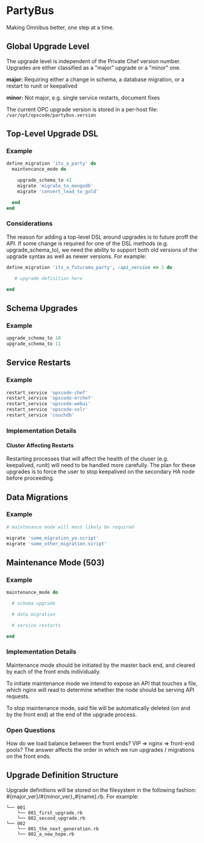 # PartyBus

Making Omnibus better, one step at a time.

## Global Upgrade Level

The upgrade level is independent of the Private Chef version number. Upgrades are either classified as a "major" upgrade or a "minor" one.

**major:** Requiring either a change in schema, a database migration, or a restart to runit or keepalived 

**minor:** Not major, e.g. single service restarts, document fixes

The current OPC upgrade version is stored in a per-host file: `/var/opt/opscode/partybus.version`

## Top-Level Upgrade DSL

### Example

```ruby
define_migration 'its_a_party' do
  maintencance_mode do

    upgrade_schema_to 42
    migrate 'migrate_to_mongodb'
    migrate 'convert_lead_to_gold'

  end
end
```

### Considerations

The reason for adding a top-level DSL around upgrades is to future proff the API. If some change is required for one of the DSL methods (e.g. upgrade_schema_to), we need the ability to support both old versions of the upgrade syntax as well as newer versions. For example:

```ruby
define_migration 'its_a_futurama_party', :api_version => 2 do

   # upgrade definition here

end
```

## Schema Upgrades

### Example

```ruby
upgrade_schema_to 10
upgrade_schema_to 11
```

## Service Restarts

### Example

```ruby
restart_service 'opscode-chef'
restart_service 'opscode-erchef'
restart_service 'opscode-webui'
restart_service 'opscode-solr'
restart_service 'couchdb'
```

### Implementation Details

#### Cluster Affecting Restarts

Restarting processes that will affect the health of the cluser (e.g. keepalived, runit) will need to be handled more carefully. The plan for these upgrades is to force the user to stop keepalived on the secondary HA node before proceeding.

## Data Migrations

### Example

```ruby
# maintenance mode will most likely be required

migrate 'some_migration_yo.script'
migrate 'some_other_migration.script'
```

## Maintenance Mode (503)

### Example

```ruby
maintenance_mode do

  # schema upgrade

  # data migration

  # service restarts

end
```

### Implementation Details

Maintenance mode should be initiated by the master back end, and cleared by each of the front ends individually.

To initiate maintenance mode we intend to expose an API that touches a file, which nginx will read to determine whether the node should be serving API requests.

To stop maintenance mode, said file will be automatically deleted (on and by the front end) at the end of the upgrade process.

### Open Questions

How do we load balance between the front ends? VIP => nginx => front-end pools? The answer affects the order in which we run upgrades / migrations on the front ends.

## Upgrade Definition Structure

Upgrade definitions will be stored on the filesystem in the following fashion: #{major_ver}/#{minor_ver}_#{name}.rb. For example:

```
└── 001
    └── 001_first_upgrade.rb
    └── 002_second_upgrade.rb
└── 002
    └── 001_the_next_generation.rb
    └── 002_a_new_hope.rb
```